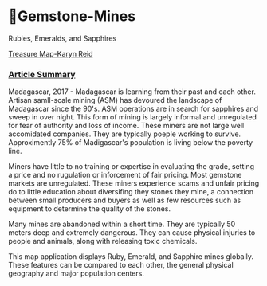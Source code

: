#  :gem:Gemstone-Mines
Rubies, Emeralds, and Sapphires

[Treasure Map-Karyn Reid](https://reidka2909.github.io/Gemstone-Mines/)

### [Article Summary](https://www.iied.org/sapphire-mines-become-forests) 
<p> Madagascar, 2017 - Madagascar is learning from their past and each other. Artisan samll-scale mining (ASM) has devoured the landscape of Madagascar
since the 90's. ASM operations are in search for sapphires and sweep in over night. This form of mining is largely informal and unregulated for fear 
of authority and loss of income. These miners are not large well accomidated companies. They are typically poeple working to survive. Approximently 
75% of Madigascar's population is living below the poverty line. </p>

<p> Miners have little to no training or expertise in evaluating the grade, setting a price and no rugulation or inforcement of fair pricing. Most gemstone 
markets are unregulated. These miners experience scams and unfair pricing do to little education about diversifing they stones they mine, a connection between 
small producers and buyers as well as few resources such as equipment to determine the quality of the stones. </p>
  
<p> Many mines are abandoned within a short time. They are typically 50 meters deep and extremely dangerous. They can cause physical injuries to people and
 animals, along with releasing toxic chemicals.</p>

<p> This map application displays Ruby, Emerald, and Sapphire mines globally. These features can be compared to each other, the general physical geography and
 major population centers. 
</p>

